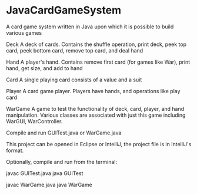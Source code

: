 JavaCardGameSystem
==================

A card game system written in Java upon which it is possible to build various games

Deck 
A deck of cards. Contains the shuffle operation, print deck, peek top card, peek bottom card, remove top card, and deal hand

Hand 
A player's hand. Contains remove first card (for games like War), print hand, get size, and add to hand

Card 
A single playing card consists of a value and a suit

Player 
A card game player. Players have hands, and operations like play card

WarGame 
A game to test the functionality of deck, card, player, and hand manipulation.
Various classes are associated with just this game including WarGUI, WarController.


Compile and run GUITest.java or WarGame.java

This project can be opened in Eclipse or IntelliJ, the project file is in IntelliJ's format.

Optionally, compile and run from the terminal:

javac GUITest.java
java GUITest

javac WarGame.java
java WarGame

